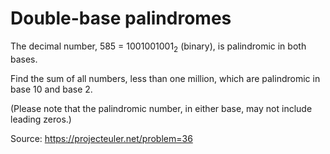 # Double-base palindromes
The decimal number, 585 = $1001001001_2$ (binary), is palindromic in both bases.

Find the sum of all numbers, less than one million, which are palindromic in base 10 and base 2.

(Please note that the palindromic number, in either base, may not include leading zeros.)

Source: https://projecteuler.net/problem=36
